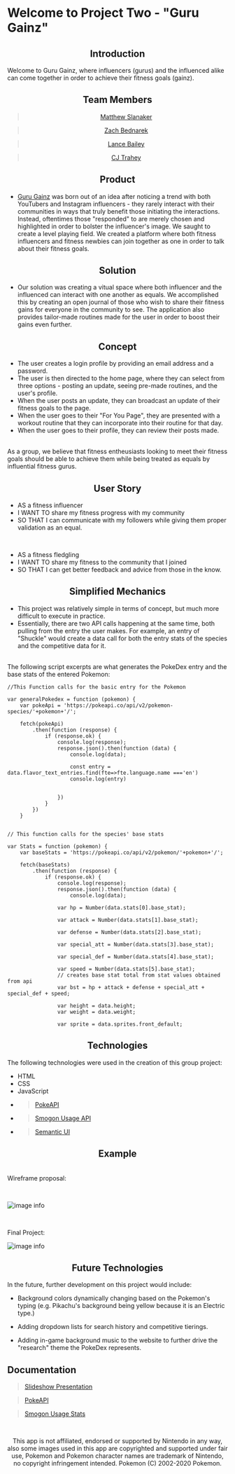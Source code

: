 # Welcome to Project Two - "Guru Gainz"


<center>

## Introduction

</center>
Welcome to Guru Gainz, where influencers (gurus) and the influenced alike can come together in order to achieve their fitness goals (gainz).

<center>

## Team Members

</center>
<center>

> [Matthew Slanaker](https://github.com/MSlanaker)

> [Zach Bednarek](https://github.com/zachbednarek)

> [Lance Bailey](https://github.com/lancebailey26)

> [CJ Trahey](https://github.com/cjtrahey)

</center>
<center>

## Product

</center>

* [Guru Gainz](link) was born out of an idea after noticing a trend with both YouTubers and Instagram influencers - they rarely interact with their communities in ways that truly benefit those initiating the interactions. Instead, oftentimes those "responded" to are merely chosen and highlighted in order to bolster the influencer's image. We saught to create a level playing field. We created a platform where both fitness influencers and fitness newbies can join together as one in order to talk about their fitness goals.

<center>

## Solution

</center>

* Our solution was creating a vitual space where both influencer and the influenced can interact with one another as equals. We accomplished this by creating an open journal of those who wish to share their fitness gains for everyone in the community to see. The application also provides tailor-made routines made for the user in order to boost their gains even further.

<center>

## Concept

</center>

* The user creates a login profile by providing an email address and a password.
*  The user is then directed to the home page, where they can select from three options - posting an update, seeing pre-made routines, and the user's profile.
* When the user posts an update, they can broadcast an update of their fitness goals to the page.
* When the user goes to their "For You Page", they are presented with a workout routine that they can incorporate into their routine for that day.
* When the user goes to their profile, they can review their posts made.
<p>
<br>
As a group, we believe that fitness entheusiasts looking to meet their fitness goals should be able to achieve them while being treated as equals by influential fitness gurus.

<center>

## User Story

</center>

* AS a fitness influencer
* I WANT TO share my fitness progress with my community 
* SO THAT I can communicate with my followers while giving them proper validation as an equal.

<p>
<br>

* AS a fitness fledgling
* I WANT TO share my fitness to the community that I joined
* SO THAT I can get better feedback and advice from those in the know.


<center>

## Simplified Mechanics

</center>

* This project was relatively simple in terms of concept, but much more difficult to execute in practice. 
* Essentially, there are two API calls happening at the same time, both pulling from the entry the user makes. For example, an entry of "Shuckle" would create a data call for both the entry stats of the species and the competitive data for it.
<p>
<br>
The following script excerpts are what generates the PokeDex entry and the base stats of the entered Pokemon:

```
//This Function calls for the basic entry for the Pokemon

var generalPokedex = function (pokemon) {
    var pokeApi = 'https://pokeapi.co/api/v2/pokemon-species/'+pokemon+'/';

    fetch(pokeApi)
        .then(function (response) {
            if (response.ok) {
                console.log(response);
                response.json().then(function (data) {
                    console.log(data);
                    
                    const entry = data.flavor_text_entries.find(fte=>fte.language.name ==='en')
                    console.log(entry)

                    
                })
            }
        })
    }

```

```

// This function calls for the species' base stats

var Stats = function (pokemon) {
    var baseStats = 'https://pokeapi.co/api/v2/pokemon/'+pokemon+'/';

    fetch(baseStats)
        .then(function (response) {
            if (response.ok) {
                console.log(response);
                response.json().then(function (data) {
                    console.log(data);

                var hp = Number(data.stats[0].base_stat);

                var attack = Number(data.stats[1].base_stat);

                var defense = Number(data.stats[2].base_stat);

                var special_att = Number(data.stats[3].base_stat);

                var special_def = Number(data.stats[4].base_stat);

                var speed = Number(data.stats[5].base_stat);
                // creates base stat total from stat values obtained from api
                var bst = hp + attack + defense + special_att + special_def + speed;

                var height = data.height;
                var weight = data.weight;

                var sprite = data.sprites.front_default;
```

<center>

## Technologies

</center>

The following technologies were used in the creation of this group project:
* HTML
* CSS
* JavaScript
* >[PokeAPI](https://pokeapi.co/)
* >[Smogon Usage API](https://smogon-usage-stats.herokuapp.com/)
* >[Semantic UI](https://semantic-ui.com/)

<center>

## Example

</center>
    
<p><br>
Wireframe proposal:
<p><br>
    
![image info](./assets/images/actual-wireframe.png)

<p><br>

Final Project:
<br>

![image info](./assets/images/app_photo_one_screen.png)


<center>

## Future Technologies

</center>

In the future, further development on this project would include:

* Background colors dynamically changing based on the Pokemon's typing (e.g. Pikachu's background being yellow because it is an Electric type.)

* Adding dropdown lists for search history and competitive tierings.

* Adding in-game background music to the website to further drive the "research" theme the PokeDex represents.

## Documentation

> [Slideshow Presentation](https://docs.google.com/presentation/d/1DJauHTWUznmujo3_CKTUlO700YPjpPNrnjOPGYvZL_M/edit?usp=sharing)

> [PokeAPI](https://pokeapi.co/)

> [Smogon Usage Stats](https://smogon-usage-stats.herokuapp.com/)
<p>
<br>
<center>
This app is not affiliated, endorsed or supported by Nintendo in any way, also some images used in this app are copyrighted and supported under fair use, Pokemon and Pokemon character names are trademark of Nintendo, no copyright infringement intended. Pokemon (C) 2002-2020 Pokemon.
</center>
        

